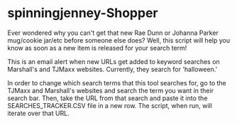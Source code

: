 # spinningjenney-Shopper
Ever wondered why you can't get that new Rae Dunn or Johanna Parker mug/cookie jar/etc before someone else does? Well, this script will help you know as soon as a new item is released for your search term!

This is an email alert when new URLs get added to keyword searches on Marshall's and TJMaxx websites. Currently, they search for 'halloween.'

In order to change which search terms that this tool searches for, go to the TJMaxx and Marshall's websites and search the term you want in their search bar.
Then, take the URL from that search and paste it into the SEARCHES_TRACKER.CSV file in a new row. The script, when run, will iterate over that URL.
